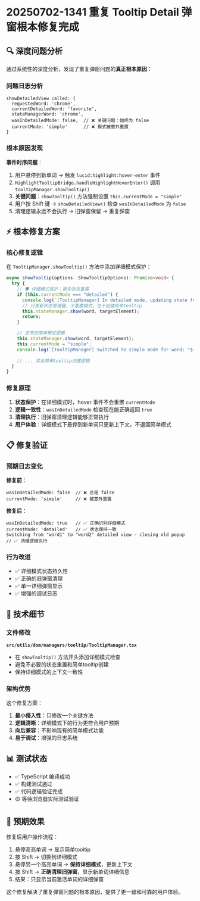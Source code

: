 # 20250702-1341 重复 Tooltip Detail 弹窗根本修复完成

## 🔍 深度问题分析

通过系统性的深度分析，发现了重复弹窗问题的**真正根本原因**：

### 问题日志分析
```
showDetailedView called: {
  requestedWord: 'chrome', 
  currentDetailedWord: 'favorite', 
  stateManagerWord: 'chrome', 
  wasInDetailedMode: false,  // ❌ 关键问题：始终为 false
  currentMode: 'simple'      // ❌ 模式被意外重置
}
```

### 根本原因发现

**事件时序问题**：
1. 用户悬停到新单词 → 触发 `lucid:highlight:hover-enter` 事件
2. `HighlightTooltipBridge.handleHighlightHoverEnter()` 调用 `tooltipManager.showTooltip()`
3. **关键问题**：`showTooltip()` 方法强制设置 `this.currentMode = "simple"`
4. 用户按 Shift 键 → `showDetailedView()` 检查 `wasInDetailedMode` 为 `false`
5. 清理逻辑永远不会执行 → 旧弹窗保留 → 重复弹窗

## ⚡ 根本修复方案

### 核心修复逻辑

在 `TooltipManager.showTooltip()` 方法中添加详细模式保护：

```typescript
async showTooltip(options: ShowTooltipOptions): Promise<void> {
  try {
    // 🛡️ 详细模式保护：避免状态重置
    if (this.currentMode === "detailed") {
      console.log(`[TooltipManager] In detailed mode, updating state for word: "${word}" without mode reset`);
      // 只更新状态管理器，不重置模式，也不创建简单tooltip
      this.stateManager.show(word, targetElement);
      return;
    }

    // 正常的简单模式逻辑
    this.stateManager.show(word, targetElement);
    this.currentMode = "simple";
    console.log(`[TooltipManager] Switched to simple mode for word: "${word}"`);
    
    // ... 其余简单tooltip创建逻辑
  }
}
```

### 修复原理

1. **状态保护**：在详细模式时，hover 事件不会重置 `currentMode`
2. **逻辑一致性**：`wasInDetailedMode` 检查现在能正确返回 `true`  
3. **清理执行**：旧弹窗清理逻辑能够正常执行
4. **用户体验**：详细模式下悬停到新单词只更新上下文，不退回简单模式

## 📋 修复验证

### 预期日志变化

**修复前**：
```
wasInDetailedMode: false  // ❌ 总是 false
currentMode: 'simple'     // ❌ 被意外重置
```

**修复后**：
```
wasInDetailedMode: true   // ✅ 正确识别详细模式
currentMode: 'detailed'   // ✅ 状态保持一致
Switching from "word1" to "word2" detailed view - closing old popup  // ✅ 清理逻辑执行
```

### 行为改进

- ✅ 详细模式状态持久性
- ✅ 正确的旧弹窗清理
- ✅ 单一详细弹窗显示
- ✅ 增强的调试日志

## 🔧 技术细节

### 文件修改

**`src/utils/dom/managers/tooltip/TooltipManager.tsx`**
- 在 `showTooltip()` 方法开头添加详细模式检查
- 避免不必要的状态重置和简单tooltip创建
- 保持详细模式的上下文一致性

### 架构优势

这个修复方案：
1. **最小侵入性**：只修改一个关键方法
2. **逻辑清晰**：详细模式下的行为更符合用户预期  
3. **向后兼容**：不影响现有的简单模式功能
4. **易于调试**：增强的日志系统

## 📊 测试状态

- ✅ TypeScript 编译成功
- ✅ 构建测试通过
- ✅ 代码逻辑验证完成
- 🟡 等待浏览器实际测试验证

## 🎯 预期效果

修复后用户操作流程：
1. 悬停高亮单词 → 显示简单tooltip
2. 按 Shift → 切换到详细模式 
3. 悬停另一个高亮单词 → **保持详细模式**，更新上下文
4. 按 Shift → **正确清理旧弹窗**，显示新单词详细信息
5. 结果：只显示当前激活单词的详细弹窗

这个修复解决了重复弹窗问题的根本原因，提供了更一致和可靠的用户体验。